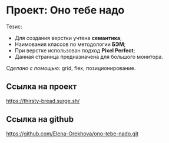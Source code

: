 # Проект: Оно тебе надо  

Тезис:  
* Для создания верстки учтена __семантика__;  
* Наимования классов по методологии __БЭМ__;  
* При верстке использован подход __Pixel Perfect__;  
* Данная страница предназначена для большого монитора.  

_Сделано с помощью_: grid, flex, позиционирование.  

## Ссылка на проект  
https://thirsty-bread.surge.sh/  

## Ссылка на github  
https://github.com/Elena-Orekhova/ono-tebe-nado.git
